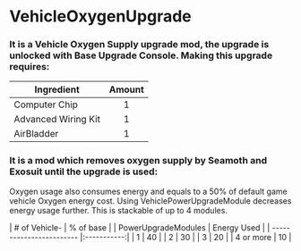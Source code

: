 # VehicleOxygenUpgrade

### It is a Vehicle Oxygen Supply upgrade mod, the upgrade is unlocked with Base Upgrade Console. Making this upgrade requires:

| Ingredient          | Amount |
| ------------------- |:------:|
| Computer Chip       | 1      |
| Advanced Wiring Kit | 1      |
| AirBladder          | 1      |

### It is a mod which removes oxygen supply by Seamoth and Exosuit until the upgrade is used:

Oxygen usage also consumes energy and equals to a 50% of default game vehicle Oxygen energy cost. Using VehiclePowerUpgradeModule decreases energy usage further. This is stackable of up to 4 modules.

|       # of Vehicle-      |  % of base  |
|   PowerUpgradeModules    | Energy Used |
| ------------------------ |:-----------:|
| 1                        |    40       |
| 2                        |    30       |
| 3                        |    20       |
| 4 or more                |    10       |
